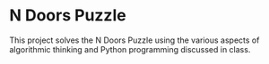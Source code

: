 # N Doors Puzzle
This project solves the N Doors Puzzle using the various aspects of algorithmic thinking and Python programming discussed in class.
